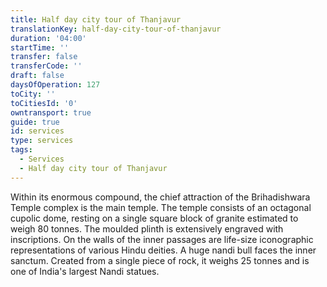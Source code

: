 ```yaml
---
title: Half day city tour of Thanjavur
translationKey: half-day-city-tour-of-thanjavur
duration: '04:00'
startTime: ''
transfer: false
transferCode: ''
draft: false
daysOfOperation: 127
toCity: ''
toCitiesId: '0'
owntransport: true
guide: true
id: services
type: services
tags:
  - Services
  - Half day city tour of Thanjavur
---
```

Within its enormous compound, the chief attraction of the Brihadishwara Temple complex is the main temple. The temple consists of an octagonal cupolic dome, resting on a single square block of granite estimated to weigh 80 tonnes. The moulded plinth is extensively engraved with inscriptions. On the walls of the inner passages are life-size iconographic representations of various Hindu deities. A huge nandi bull faces the inner sanctum. Created from a single piece of rock, it weighs 25 tonnes and is one of India's largest Nandi statues.